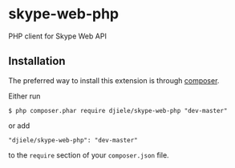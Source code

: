 # skype-web-php
PHP client for Skype Web API

## Installation

The preferred way to install this extension is through [composer](http://getcomposer.org/download/).

Either run

```
$ php composer.phar require djiele/skype-web-php "dev-master"
```

or add

```
"djiele/skype-web-php": "dev-master"
```

to the `require` section of your `composer.json` file.
